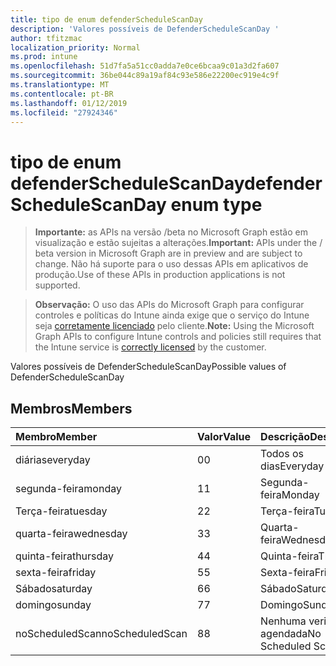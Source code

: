 ```yaml
---
title: tipo de enum defenderScheduleScanDay
description: 'Valores possíveis de DefenderScheduleScanDay '
author: tfitzmac
localization_priority: Normal
ms.prod: intune
ms.openlocfilehash: 51d7fa5a51cc0adda7e0ce6bcaa9c01a3d2fa607
ms.sourcegitcommit: 36be044c89a19af84c93e586e22200ec919e4c9f
ms.translationtype: MT
ms.contentlocale: pt-BR
ms.lasthandoff: 01/12/2019
ms.locfileid: "27924346"
---
```

# <a name="defenderschedulescanday-enum-type"></a><span data-ttu-id="bc551-103">tipo de enum defenderScheduleScanDay</span><span class="sxs-lookup"><span data-stu-id="bc551-103">defenderScheduleScanDay enum type</span></span>

> <span data-ttu-id="bc551-104">**Importante:** as APIs na versão /beta no Microsoft Graph estão em visualização e estão sujeitas a alterações.</span><span class="sxs-lookup"><span data-stu-id="bc551-104">**Important:** APIs under the / beta version in Microsoft Graph are in preview and are subject to change.</span></span> <span data-ttu-id="bc551-105">Não há suporte para o uso dessas APIs em aplicativos de produção.</span><span class="sxs-lookup"><span data-stu-id="bc551-105">Use of these APIs in production applications is not supported.</span></span>

> <span data-ttu-id="bc551-106">**Observação:** O uso das APIs do Microsoft Graph para configurar controles e políticas do Intune ainda exige que o serviço do Intune seja [corretamente licenciado](https://go.microsoft.com/fwlink/?linkid=839381) pelo cliente.</span><span class="sxs-lookup"><span data-stu-id="bc551-106">**Note:** Using the Microsoft Graph APIs to configure Intune controls and policies still requires that the Intune service is [correctly licensed](https://go.microsoft.com/fwlink/?linkid=839381) by the customer.</span></span>

<span data-ttu-id="bc551-107">Valores possíveis de DefenderScheduleScanDay</span><span class="sxs-lookup"><span data-stu-id="bc551-107">Possible values of DefenderScheduleScanDay</span></span> 
## <a name="members"></a><span data-ttu-id="bc551-108">Membros</span><span class="sxs-lookup"><span data-stu-id="bc551-108">Members</span></span>
|<span data-ttu-id="bc551-109">Membro</span><span class="sxs-lookup"><span data-stu-id="bc551-109">Member</span></span>|<span data-ttu-id="bc551-110">Valor</span><span class="sxs-lookup"><span data-stu-id="bc551-110">Value</span></span>|<span data-ttu-id="bc551-111">Descrição</span><span class="sxs-lookup"><span data-stu-id="bc551-111">Description</span></span>|
|:---|:---|:---|
|<span data-ttu-id="bc551-112">diárias</span><span class="sxs-lookup"><span data-stu-id="bc551-112">everyday</span></span>|<span data-ttu-id="bc551-113">0</span><span class="sxs-lookup"><span data-stu-id="bc551-113">0</span></span>|<span data-ttu-id="bc551-114">Todos os dias</span><span class="sxs-lookup"><span data-stu-id="bc551-114">Everyday</span></span>|
|<span data-ttu-id="bc551-115">segunda-feira</span><span class="sxs-lookup"><span data-stu-id="bc551-115">monday</span></span>|<span data-ttu-id="bc551-116">1</span><span class="sxs-lookup"><span data-stu-id="bc551-116">1</span></span>|<span data-ttu-id="bc551-117">Segunda-feira</span><span class="sxs-lookup"><span data-stu-id="bc551-117">Monday</span></span>|
|<span data-ttu-id="bc551-118">Terça-feira</span><span class="sxs-lookup"><span data-stu-id="bc551-118">tuesday</span></span>|<span data-ttu-id="bc551-119">2</span><span class="sxs-lookup"><span data-stu-id="bc551-119">2</span></span>|<span data-ttu-id="bc551-120">Terça-feira</span><span class="sxs-lookup"><span data-stu-id="bc551-120">Tuesday</span></span>|
|<span data-ttu-id="bc551-121">quarta-feira</span><span class="sxs-lookup"><span data-stu-id="bc551-121">wednesday</span></span>|<span data-ttu-id="bc551-122">3</span><span class="sxs-lookup"><span data-stu-id="bc551-122">3</span></span>|<span data-ttu-id="bc551-123">Quarta-feira</span><span class="sxs-lookup"><span data-stu-id="bc551-123">Wednesday</span></span>|
|<span data-ttu-id="bc551-124">quinta-feira</span><span class="sxs-lookup"><span data-stu-id="bc551-124">thursday</span></span>|<span data-ttu-id="bc551-125">4</span><span class="sxs-lookup"><span data-stu-id="bc551-125">4</span></span>|<span data-ttu-id="bc551-126">Quinta-feira</span><span class="sxs-lookup"><span data-stu-id="bc551-126">Thursday</span></span>|
|<span data-ttu-id="bc551-127">sexta-feira</span><span class="sxs-lookup"><span data-stu-id="bc551-127">friday</span></span>|<span data-ttu-id="bc551-128">5</span><span class="sxs-lookup"><span data-stu-id="bc551-128">5</span></span>|<span data-ttu-id="bc551-129">Sexta-feira</span><span class="sxs-lookup"><span data-stu-id="bc551-129">Friday</span></span>|
|<span data-ttu-id="bc551-130">Sábado</span><span class="sxs-lookup"><span data-stu-id="bc551-130">saturday</span></span>|<span data-ttu-id="bc551-131">6</span><span class="sxs-lookup"><span data-stu-id="bc551-131">6</span></span>|<span data-ttu-id="bc551-132">Sábado</span><span class="sxs-lookup"><span data-stu-id="bc551-132">Saturday</span></span>|
|<span data-ttu-id="bc551-133">domingo</span><span class="sxs-lookup"><span data-stu-id="bc551-133">sunday</span></span>|<span data-ttu-id="bc551-134">7</span><span class="sxs-lookup"><span data-stu-id="bc551-134">7</span></span>|<span data-ttu-id="bc551-135">Domingo</span><span class="sxs-lookup"><span data-stu-id="bc551-135">Sunday</span></span>|
|<span data-ttu-id="bc551-136">noScheduledScan</span><span class="sxs-lookup"><span data-stu-id="bc551-136">noScheduledScan</span></span>|<span data-ttu-id="bc551-137">8</span><span class="sxs-lookup"><span data-stu-id="bc551-137">8</span></span>|<span data-ttu-id="bc551-138">Nenhuma verificação agendada</span><span class="sxs-lookup"><span data-stu-id="bc551-138">No Scheduled Scan</span></span>|





